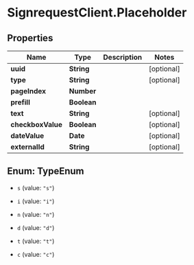 # SignrequestClient.Placeholder

## Properties
Name | Type | Description | Notes
------------ | ------------- | ------------- | -------------
**uuid** | **String** |  | [optional] 
**type** | **String** |  | [optional] 
**pageIndex** | **Number** |  | 
**prefill** | **Boolean** |  | 
**text** | **String** |  | [optional] 
**checkboxValue** | **Boolean** |  | [optional] 
**dateValue** | **Date** |  | [optional] 
**externalId** | **String** |  | [optional] 


<a name="TypeEnum"></a>
## Enum: TypeEnum


* `s` (value: `"s"`)

* `i` (value: `"i"`)

* `n` (value: `"n"`)

* `d` (value: `"d"`)

* `t` (value: `"t"`)

* `c` (value: `"c"`)




